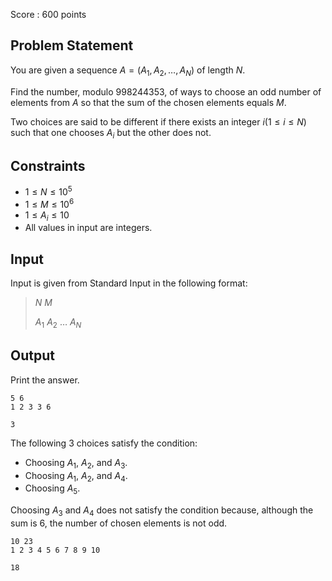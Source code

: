 Score : $600$ points

## Problem Statement

You are given a sequence $A=(A_1,A_2,\dots,A_N)$ of length $N$.

Find the number, modulo $998244353$, of ways to choose an odd number of elements from $A$ so that the sum of the chosen elements equals $M$.

Two choices are said to be different if there exists an integer $i (1 \le i \le N)$ such that one chooses $A_i$ but the other does not.

## Constraints

- $1 \le N \le 10^5$
- $1 \le M \le 10^6$
- $1 \le A_i \le 10$
- All values in input are integers.

## Input

Input is given from Standard Input in the following format:

> $N$ $M$
> 
> $A_1$ $A_2$ $\dots$ $A_N$

## Output

Print the answer.

```input1
5 6
1 2 3 3 6
```

```output1
3
```

The following $3$ choices satisfy the condition:

- Choosing $A_1$, $A_2$, and $A_3$.
- Choosing $A_1$, $A_2$, and $A_4$.
- Choosing $A_5$.

Choosing $A_3$ and $A_4$ does not satisfy the condition because, although the sum is $6$, the number of chosen elements is not odd.

```input2
10 23
1 2 3 4 5 6 7 8 9 10
```

```output2
18
```